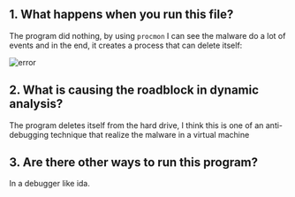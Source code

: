 ## 1. What happens when you run this file?

The program did nothing, by using `procmon` I can see the malware do a lot of events and in the end, it creates a process that can delete itself: 


![error](/assets/images/malware-analysis/pic3-4/procmon)

## 2. What is causing the roadblock in dynamic analysis?
The program deletes itself from the hard drive, I think this is one of an anti-debugging technique that realize the malware in a virtual machine


## 3. Are there other ways to run this program?
 In a debugger like ida.
